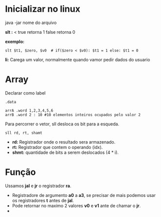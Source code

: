 # Inicializar no linux

java -jar nome do arquivo

**slt :**  < true retorna 1 false retorna 0

**exemplo:**

```
slt $t1, $zero, $v0  # if($zero < $v0): $t1 = 1 else: $t1 = 0
```

**li:**  Carega um valor, normalmente quando vamor pedir dados do usuario

# Array

Declarar como label

```
.data

arrA .word 1,2,3,4,5,6
arrB .word 2 : 10 #10 elementos inteiros ocupados pelo valor 2
```

Para percorrer o vetor, sll desloca os bit para a esqueda. 

```
sll rd, rt, shamt
```

* **rd:**  Registrador onde o resultado sera armazenado.
* **rt:** Registrador que contem o operando (idx).
* **shmt:**  quantidade de bits a serem deslocados  (4 * i).

# Função

Ussamos **jal** e **jr** o registrador **ra**. 

* Registradore de argumento **a0** a **a3**, se precisar de mais podemos usar os registradores **t** antes de **jal**.
* Pode retornar no maximo 2 valores **v0** e **v1** ante de chamar o **jr**.
*
